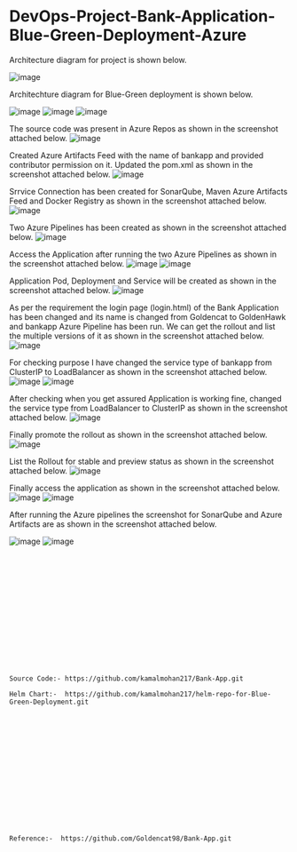 # DevOps-Project-Bank-Application-Blue-Green-Deployment-Azure

Architecture diagram for project is shown below. 

![image](https://github.com/user-attachments/assets/34d58f91-bd2f-4b07-8b88-b28d3e8c2d43)

Architechture diagram for Blue-Green deployment is shown below.

![image](https://github.com/user-attachments/assets/7794d670-bff9-4a4a-91a0-2b10135e5e00)
![image](https://github.com/user-attachments/assets/dd814476-2663-4913-afc4-77fb6e562a72)
![image](https://github.com/user-attachments/assets/32d277c5-01d0-449c-877a-9d7a5268c38b)

The source code was present in Azure Repos as shown in the screenshot attached below.
![image](https://github.com/user-attachments/assets/74e4727f-3dc2-452e-ac34-c6b40c6f6754)

Created Azure Artifacts Feed with the name of bankapp and provided contributor permission on it. Updated the pom.xml as shown in the screenshot attached below.
![image](https://github.com/user-attachments/assets/01cac05f-dd39-4ff6-996a-7e328a2565d3)

Srrvice Connection has been created for SonarQube, Maven Azure Artifacts Feed and Docker Registry as shown in the screenshot attached below.
![image](https://github.com/user-attachments/assets/a431f114-3be3-4648-8dab-a30982202b83)

Two Azure Pipelines has been created as shown in the screenshot attached below.
![image](https://github.com/user-attachments/assets/6327f255-4bb2-4e2f-96f6-bd30d06735ae)

Access the Application after running the two Azure Pipelines as shown in the screenshot attached below.
![image](https://github.com/user-attachments/assets/1f0fcbbc-3d7b-45a8-ae86-803d46ebc636)
![image](https://github.com/user-attachments/assets/d8d0ffe7-fee2-4425-8140-96d7a98e06d4)

Application Pod, Deployment and Service will be created as shown in the screenshot attached below.
![image](https://github.com/user-attachments/assets/187b81ba-1320-4544-998a-9ca34307962e)

As per the requirement the login page (login.html) of the Bank Application has been changed and its name is changed from Goldencat to GoldenHawk and bankapp Azure Pipeline has been run. 
We can get the rollout and list the multiple versions of it as shown in the screenshot attached below.
![image](https://github.com/user-attachments/assets/4276336d-ec77-4ca8-9e6a-902690b41ca7)

For checking purpose I have changed the service type of bankapp from ClusterIP to LoadBalancer as shown in the screenshot attached below.
![image](https://github.com/user-attachments/assets/f948c4fc-1b56-4164-b8a1-e360e01b5275)
![image](https://github.com/user-attachments/assets/c6ca5337-430f-4355-9105-b08085f85ed7)

After checking when you get assured Application is working fine, changed the service type from LoadBalancer to ClusterIP as shown in the screenshot attached below.
![image](https://github.com/user-attachments/assets/05557e76-3f68-484c-8381-18ecfc08e6be)

Finally promote the rollout as shown in the screenshot attached below.
![image](https://github.com/user-attachments/assets/69e4c9ee-86bc-4159-807d-ca41d2c90145)

List the Rollout for stable and preview status as shown in the screenshot attached below.
![image](https://github.com/user-attachments/assets/d4f1695e-9e36-412a-af98-04d0e70ce105)

Finally access the application as shown in the screenshot attached below.
![image](https://github.com/user-attachments/assets/f8e6cca0-6263-494b-bacd-c7daabedb9b3)
![image](https://github.com/user-attachments/assets/7436cd58-a6f7-4f06-bc68-02de88236050)

After running the Azure pipelines the screenshot for SonarQube and Azure Artifacts are as shown in the screenshot attached below.

![image](https://github.com/user-attachments/assets/47793a9a-f571-4ea4-8a90-21337c1a9c00)
![image](https://github.com/user-attachments/assets/9b3f8b31-820d-4465-a715-6170944cce4f)

<br></br>
<br></br>
<br></br>
<br></br>
<br></br>
<br></br>
```
Source Code:- https://github.com/kamalmohan217/Bank-App.git

Helm Chart:-  https://github.com/kamalmohan217/helm-repo-for-Blue-Green-Deployment.git
```
<br></br>
<br></br>
<br></br>
<br></br>
<br></br>
<br></br>
```
Reference:-  https://github.com/Goldencat98/Bank-App.git
```
